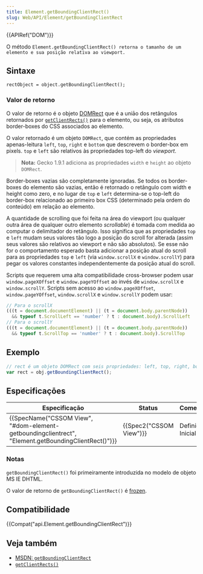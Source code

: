 ```yaml
---
title: Element.getBoundingClientRect()
slug: Web/API/Element/getBoundingClientRect
---
```


{{APIRef("DOM")}}

O método `Element.getBoundingClientRect() retorna o tamanho de um elemento e sua posição relativa ao viewport.`

## Sintaxe

```
rectObject = object.getBoundingClientRect();
```

### Valor de retorno

O valor de retorno é o objeto [DOMRect](/pt-BR/docs/XPCOM_Interface_Reference/nsIDOMClientRect) que é a uniāo dos retângulos retornados por [`getClientRects()`](/pt-BR/docs/DOM/element.getClientRects) para o elemento, ou seja, os atributos border-boxes do CSS associados ao elemento.

O valor retornado é um objeto `DOMRect`, que contém as propriedades apenas-leitura `left`, `top`, `right` e `bottom` que descrevem o border-box em pixels. `top` e `left` são relativos às propriedades top-left do _viewport_.

> **Nota:** Gecko 1.9.1 adiciona as propriedades `width` e `height` ao objeto `DOMRect`.

Border-boxes vazias são completamente ignoradas. Se todos os border-boxes do elemento são vazias, então é retornado o retângulo com width e height como zero, e no lugar de `top` e `left` determina-se o top-left do border-box relacionado ao primeiro box CSS (determinado pela ordem do conteúdo) em relaçāo ao elemento.

A quantidade de scrolling que foi feita na área do viewport (ou qualquer outra área de qualquer outro elemento _scrollable_) é tomada com medida ao computar o delimitador do retângulo. Isso significa que as propriedades `top` e `left` mudam seus valores tão logo a posiçāo do scroll for alterada (assim seus valores sāo relativos ao viewport e não são absolutos). Se esse não for o comportamento esperado basta adicionar a posição atual do scroll para as propriedades `top` e `left` (via `window.scrollX` e `window.scrollY`) para pegar os valores constantes independentemente da posiçāo atual do scroll.

Scripts que requerem uma alta compatibilidade cross-browser podem usar `window.pageXOffset` e `window.pageYOffset` ao invés de `window.scrollX` e `window.scrollY`. Scripts sem acesso ao `window.pageXOffset`, `window.pageYOffset`, `window.scrollX` e `window.scrollY` podem usar:

```js
// Para o scrollX
(((t = document.documentElement) || (t = document.body.parentNode))
  && typeof t.ScrollLeft == 'number' ? t : document.body).ScrollLeft
// Para o scrollY
(((t = document.documentElement) || (t = document.body.parentNode))
  && typeof t.ScrollTop == 'number' ? t : document.body).ScrollTop
```

## Exemplo

```js
// rect é um objeto DOMRect com seis propriedades: left, top, right, bottom, width, height
var rect = obj.getBoundingClientRect();
```

## Especificaçōes

| Especificação                                                                                                                        | Status                           | Comentário        |
| ------------------------------------------------------------------------------------------------------------------------------------ | -------------------------------- | ----------------- |
| {{SpecName("CSSOM View", "#dom-element-getboundingclientrect", "Element.getBoundingClientRect()")}} | {{Spec2("CSSOM View")}} | Definiçāo Inicial |

### Notas

`getBoundingClientRect()` foi primeiramente introduzida no modelo de objeto MS IE DHTML.

O valor de retorno de `getBoundingClientRect()` é [frozen](/pt-BR/docs/Web/JavaScript/Reference/Global_Objects/Object/freeze).

## Compatibilidade

{{Compat("api.Element.getBoundingClientRect")}}

## Veja também

- [MSDN: `getBoundingClientRect`](<https://msdn.microsoft.com/en-us/library/ms536433(VS.85).aspx>)
- [`getClientRects()`](/pt-BR/docs/DOM/element.getClientRects)
